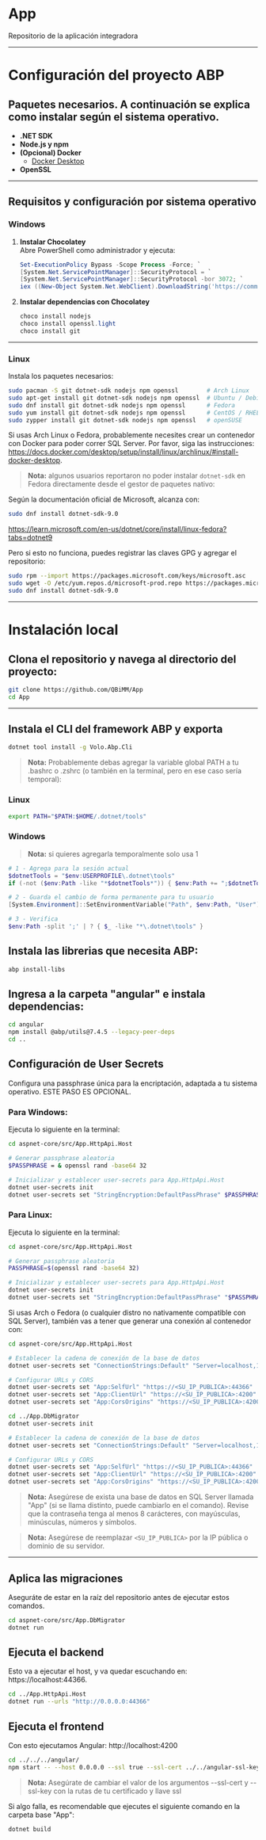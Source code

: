 # App
Repositorio de la aplicación integradora

---

# Configuración del proyecto ABP

## Paquetes necesarios. A continuación se explica como instalar según el sistema operativo.

- **.NET SDK**  
- **Node.js y npm**  
- **(Opcional) Docker**  
  - [Docker Desktop](https://www.docker.com/products/docker-desktop)
- **OpenSSL**  
---

## Requisitos y configuración por sistema operativo

### Windows

1. **Instalar Chocolatey**  
   Abre PowerShell como administrador y ejecuta:

   ```powershell
   Set-ExecutionPolicy Bypass -Scope Process -Force; `
   [System.Net.ServicePointManager]::SecurityProtocol = `
   [System.Net.ServicePointManager]::SecurityProtocol -bor 3072; `
   iex ((New-Object System.Net.WebClient).DownloadString('https://community.chocolatey.org/install.ps1'))
   ```

2. **Instalar dependencias con Chocolatey**  
   ```powershell
   choco install nodejs
   choco install openssl.light
   choco install git
   ```

---

### Linux

Instala los paquetes necesarios:

```bash
sudo pacman -S git dotnet-sdk nodejs npm openssl        # Arch Linux
sudo apt-get install git dotnet-sdk nodejs npm openssl  # Ubuntu / Debian
sudo dnf install git dotnet-sdk nodejs npm openssl      # Fedora
sudo yum install git dotnet-sdk nodejs npm openssl      # CentOS / RHEL
sudo zypper install git dotnet-sdk nodejs npm openssl   # openSUSE
```

Si usas Arch Linux o Fedora, probablemente necesites crear un contenedor con Docker para poder correr SQL Server. Por favor, siga las instrucciones:
https://docs.docker.com/desktop/setup/install/linux/archlinux/#install-docker-desktop.
> **Nota:** algunos usuarios reportaron no poder instalar ```dotnet-sdk``` en Fedora directamente desde el gestor de paquetes nativo:

Según la documentación oficial de Microsoft, alcanza con:
```bash
sudo dnf install dotnet-sdk-9.0
```
https://learn.microsoft.com/en-us/dotnet/core/install/linux-fedora?tabs=dotnet9

Pero si esto no funciona, puedes registrar las claves GPG y agregar el repositorio:
```bash
sudo rpm --import https://packages.microsoft.com/keys/microsoft.asc
sudo wget -O /etc/yum.repos.d/microsoft-prod.repo https://packages.microsoft.com/config/fedora/40/prod.repo
sudo dnf install dotnet-sdk-9.0
```

---


# Instalación local

## Clona el repositorio y navega al directorio del proyecto:

```bash
git clone https://github.com/QBiMM/App
cd App
```
---

## Instala el CLI del framework ABP y exporta 
```bash
dotnet tool install -g Volo.Abp.Cli
```
> **Nota:** Probablemente debas agregar la variable global PATH a tu .bashrc o .zshrc (o también en la terminal, pero en ese caso sería temporal):

### Linux
```bash
export PATH="$PATH:$HOME/.dotnet/tools"
```
### Windows
> **Nota:** si quieres agregarla temporalmente solo usa 1
```powershell
# 1 - Agrega para la sesión actual
$dotnetTools = "$env:USERPROFILE\.dotnet\tools"
if (-not ($env:Path -like "*$dotnetTools*")) { $env:Path += ";$dotnetTools" }

# 2 - Guarda el cambio de forma permanente para tu usuario
[System.Environment]::SetEnvironmentVariable("Path", $env:Path, "User")

# 3 - Verifica
$env:Path -split ';' | ? { $_ -like "*\.dotnet\tools" }
```
## Instala las librerias que necesita ABP:
```bash
abp install-libs
```

## Ingresa a la carpeta "angular" e instala dependencias:
```bash
cd angular
npm install @abp/utils@7.4.5 --legacy-peer-deps
cd ..
```

## Configuración de User Secrets

Configura una passphrase única para la encriptación, adaptada a tu sistema operativo. ESTE PASO ES OPCIONAL.

### Para Windows:

Ejecuta lo siguiente en la terminal:

```bash
cd aspnet-core/src/App.HttpApi.Host

# Generar passphrase aleatoria
$PASSPHRASE = & openssl rand -base64 32

# Inicializar y establecer user-secrets para App.HttpApi.Host
dotnet user-secrets init
dotnet user-secrets set "StringEncryption:DefaultPassPhrase" $PASSPHRASE
```

### Para Linux:

Ejecuta lo siguiente en la terminal:

```bash
cd aspnet-core/src/App.HttpApi.Host

# Generar passphrase aleatoria
PASSPHRASE=$(openssl rand -base64 32)

# Inicializar y establecer user-secrets para App.HttpApi.Host
dotnet user-secrets init
dotnet user-secrets set "StringEncryption:DefaultPassPhrase" "$PASSPHRASE"
```

Si usas Arch o Fedora (o cualquier distro no nativamente compatible con SQL Server), también vas a tener que generar una conexión al contenedor con:
```bash
cd aspnet-core/src/App.HttpApi.Host

# Establecer la cadena de conexión de la base de datos
dotnet user-secrets set "ConnectionStrings:Default" "Server=localhost,1433;Database=App;User Id=sa;Password=PassWoRDSecreta123!;TrustServerCertificate=true"

# Configurar URLs y CORS 
dotnet user-secrets set "App:SelfUrl" "https://<SU_IP_PUBLICA>:44366"
dotnet user-secrets set "App:ClientUrl" "https://<SU_IP_PUBLICA>:4200"
dotnet user-secrets set "App:CorsOrigins" "https://<SU_IP_PUBLICA>:4200"

cd ../App.DbMigrator
dotnet user-secrets init

# Establecer la cadena de conexión de la base de datos
dotnet user-secrets set "ConnectionStrings:Default" "Server=localhost,1433;Database=App;User Id=sa;Password=PassWoRDSecreta123!;TrustServerCertificate=true"

# Configurar URLs y CORS 
dotnet user-secrets set "App:SelfUrl" "https://<SU_IP_PUBLICA>:44366"
dotnet user-secrets set "App:ClientUrl" "https://<SU_IP_PUBLICA>:4200"
dotnet user-secrets set "App:CorsOrigins" "https://<SU_IP_PUBLICA>:4200"
```
> **Nota:** Asegúrese de exista una base de datos en SQL Server llamada "App" (si se llama distinto, puede cambiarlo en el comando). Revise que la contraseña tenga al menos 8 carácteres, con mayúsculas, minúsculas, números y símbolos.  

> **Nota:** Asegúrese de reemplazar `<SU_IP_PUBLICA>` por la IP pública o dominio de su servidor.

---

## Aplica las migraciones
Aseguráte de estar en la raíz del repositorio antes de ejecutar estos comandos.

```bash
cd aspnet-core/src/App.DbMigrator
dotnet run
```

## Ejecuta el backend
Esto va a ejecutar el host, y va quedar escuchando en: https://localhost:44366.

```bash
cd ../App.HttpApi.Host
dotnet run --urls "http://0.0.0.0:44366"
```

## Ejecuta el frontend
Con esto ejecutamos Angular: http://localhost:4200

```bash
cd ../../../angular/
npm start -- --host 0.0.0.0 --ssl true --ssl-cert ../../angular-ssl-keys/angular-ssl.crt --ssl-key ../../angular-ssl-keys/angular-ssl.key
```
> **Nota:** Asegúrate de cambiar el valor de los argumentos --ssl-cert y --ssl-key con la rutas de tu certificado y llave ssl

Si algo falla, es recomendable que ejecutes el siguiente comando en la carpeta base "App": 
```bash 
dotnet build
```

